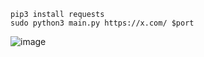 ```pip3 install requests``` <br>
```sudo python3 main.py https://x.com/ $port```

![image](https://user-images.githubusercontent.com/106491133/170891206-dafc5bef-ba78-4d60-8eb8-fc4a97793c1e.png)
